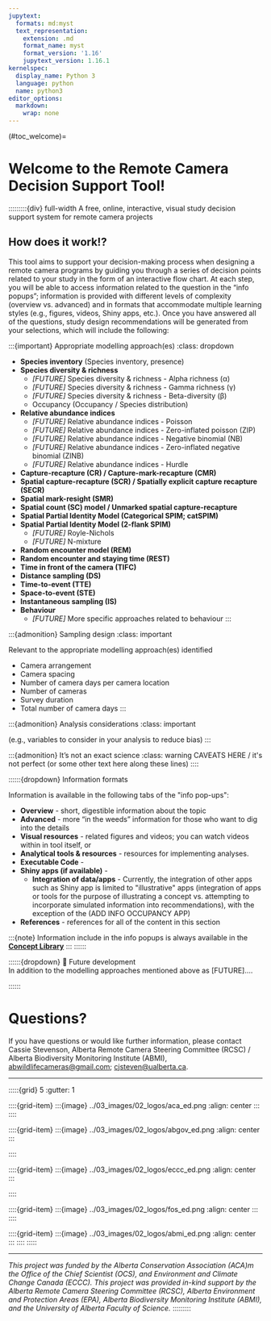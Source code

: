 ```yaml
---
jupytext:
  formats: md:myst
  text_representation:
    extension: .md
    format_name: myst
    format_version: '1.16'
    jupytext_version: 1.16.1
kernelspec:
  display_name: Python 3
  language: python
  name: python3
editor_options:
  markdown:
    wrap: none
---
```

(#toc_welcome)=
# Welcome to the Remote Camera Decision Support Tool! 
:::::::::{div} full-width
A free, online, interactive, visual study decision support system for remote camera projects
<br>

## How does it work!? 
This tool aims to support your decision-making process when designing a remote camera programs by guiding you through a series of decision points related to your study in the form of an interactive flow chart.
At each step, you will be able to access information related to the question in the “info popups”; information is provided with different levels of complexity (overview vs. advanced) and in formats that accommodate multiple learning styles (e.g., figures, videos, Shiny apps, etc.). Once you have answered all of the questions, study design recommendations will be generated from your selections, which will include the following:

:::{important} Appropriate modelling approach(es)
:class: dropdown

- **Species inventory** (Species inventory, presence)
- **Species diversity & richness**
    -   *\[FUTURE\]* Species diversity & richness \- Alpha richness (α)
    -   *\[FUTURE\]* Species diversity & richness \- Gamma richness (γ)
    -   *\[FUTURE\]* Species diversity & richness \- Beta-diversity (β)
    -   Occupancy (Occupancy / Species distribution)
- **Relative abundance indices**
    -   *\[FUTURE\]* Relative abundance indices \- Poisson
    -   *\[FUTURE\]* Relative abundance indices \- Zero-inflated poisson (ZIP)
    -   *\[FUTURE\]* Relative abundance indices \- Negative binomial (NB)
    -   *\[FUTURE\]* Relative abundance indices \- Zero-inflated negative binomial (ZINB)
    -   *\[FUTURE\]* Relative abundance indices \- Hurdle
- **Capture-recapture (CR) / Capture-mark-recapture (CMR)**
- **Spatial capture-recapture (SCR) / Spatially explicit capture recapture (SECR)**
- **Spatial mark-resight (SMR)**
- **Spatial count (SC) model / Unmarked spatial capture-recapture**
- **Spatial Partial Identity Model (Categorical SPIM; catSPIM)**
- **Spatial Partial Identity Model (2-flank SPIM)**
    -   *\[FUTURE\]* Royle-Nichols
    -   *\[FUTURE\]* N-mixture
- **Random encounter model (REM)**
- **Random encounter and staying time (REST)**
- **Time in front of the camera (TIFC)**
- **Distance sampling (DS)**
- **Time-to-event (TTE)**
- **Space-to-event (STE)**
- **Instantaneous sampling (IS)**
- **Behaviour**
    -   *\[FUTURE\]* More specific approaches related to behaviour
:::

:::{admonition} Sampling design
:class: important

Relevant to the appropriate modelling approach(es) identified
- Camera arrangement
- Camera spacing
- Number of camera days per camera location
- Number of cameras
- Survey duration
- Total number of camera days
:::

:::{admonition} Analysis considerations
:class: important

(e.g., variables to consider in your analysis to reduce bias)
:::

:::{admonition} It’s not an exact science
:class: warning
CAVEATS HERE / it's not perfect (or some other text here along these lines)
::::

::::::{dropdown} Information formats

Information is available in the following tabs of the "info pop-ups":
- **Overview** \- short, digestible information about the topic
- **Advanced** \- more “in the weeds” information for those who want to dig into the details
- **Visual resources** \- related figures and videos; you can watch videos within in tool itself, or 
- **Analytical tools & resources** \- resources for implementing analyses.
- **Executable Code** \- 
- **Shiny apps (if available)** \-
    -   **Integration of data/apps** - Currently, the integration of other apps such as Shiny app is limited to "illustrative" apps (integration of apps or tools for the purpose of illustrating a concept vs. attempting to incorporate simulated information into recommendations), with the exception of the (ADD INFO OCCUPANCY APP)
- **References** \- references for all of the content in this section

:::{note}
Information include in the info popups is always available in the **[Concept Library]( https://ab-rcsc.github.io/rc-decision-support-tool_concept-library/)**
:::
::::::

::::::{dropdown} 🚀 Future development
\
In addition to the modelling approaches mentioned above as \[FUTURE\]....

<!--
:::{dropdown} Illustrative vs. data-simulation app-integration
- **ILLUSTRATIVE app-integration**: integration of apps or tools for the sole purpose of illustrating a concept. The user may be able to toggle or adjust values (e.g., select for different camera configurations, spacing, or # of land cover types to see how these factors influence the layout of cameras), but these inputs/choices do not inform other parts of the decision-making process, tool, or resulting recommendations (i.e., once the app is closed, it’s like nothing ever happened).
- **DATA-SIMULATION app-integration**: integration of apps or tools for the purpose of performing calculations based on user inputs (e.g., ) that will inform other parts of the decision-making process, tool, and/or resulting recommendations
:::
-->
::::::


# Questions?
If you have questions or would like further information, please contact Cassie Stevenson, Alberta Remote Camera Steering Committee (RCSC) / Alberta Biodiversity Monitoring Institute (ABMI), <abwildlifecameras@gmail.com>; <cjsteven@ualberta.ca>.

***

:::::{grid} 5
:gutter: 1

::::{grid-item}
:::{image} ../03_images/02_logos/aca_ed.png
:align: center
:::
::::

::::{grid-item}
:::{image} ../03_images/02_logos/abgov_ed.png
:align: center
:::

::::

::::{grid-item}
:::{image} ../03_images/02_logos/eccc_ed.png
:align: center
:::

::::

::::{grid-item} 
:::{image} ../03_images/02_logos/fos_ed.png
:align: center
:::
::::

::::{grid-item} 
:::{image} ../03_images/02_logos/abmi_ed.png
:align: center
:::
::::
:::::

***

*This project was funded by the Alberta Conservation Association (ACA)m the Office of the Chief Scientist (OCS), and Environment and Climate Change Canada (ECCC). This project was provided in-kind support by the Alberta Remote Camera Steering Committee (RCSC), Alberta Environment and Protection Areas (EPA), Alberta Biodiversity Monitoring Institute (ABMI), and the University of Alberta Faculty of Science.*
:::::::::